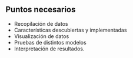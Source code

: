 ## Puntos necesarios

- Recopilación de datos 
- Características descubiertas y implementadas
- Visualización de datos
- Pruebas de distintos modelos
- Interpretación de resultados.
